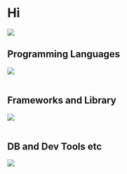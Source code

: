 # Hi

![](https://github-readme-stats.vercel.app/api/top-langs?username=na0kiA&show_icons=true&locale=en&layout=compact)

## Programming Languages

<img src="https://skillicons.dev/icons?i=typescript,react,ruby," /> <br /><br />

## Frameworks and Library

<img src="https://skillicons.dev/icons?i=rails,nextjs,jest,tailwind" /> <br /><br />

## DB and Dev Tools etc

<img src="https://skillicons.dev/icons?i=mysql,redis,docker,aws,figma,nginx,sentry" /> <br /><br />
